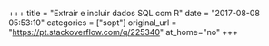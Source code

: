+++
title = "Extrair e incluir dados SQL com R"
date = "2017-08-08 05:53:10"
categories = ["sopt"]
original_url = "https://pt.stackoverflow.com/q/225340"
at_home="no"
+++

